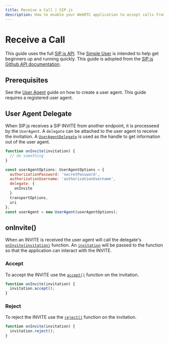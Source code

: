 ```yaml
---
title: Receive a Call | SIP.js
description: How to enable your WebRTC application to accept calls from peers and third parties by registering a SIP user agent.
---
```


# Receive a Call

This guide uses the full [SIP.js API](https://github.com/onsip/SIP.js/blob/master/docs/api/sip.js.md). The [Simple User](./simple) is intended to help get beginners up and running quickly. This guide is adopted from the [SIP.js Github API documentation](https://github.com/onsip/SIP.js/blob/master/docs/api.md).

## Prerequisites

See the [User Agent](./user-agent) guide on how to create a user agent. This guide requires a registered user agent.

## User Agent Delegate

When SIP.js receives a SIP INVITE from another endpoint, it is processeed by the `UserAgent`. A `delegate` can be attached to the user agent to receive the invitation. A [`UserAgentDelegate`](https://github.com/onsip/SIP.js/blob/master/docs/api/sip.js.useragentdelegate.md) is used as the handle to get information out of the user agent.

~~~javascript
function onInvite(invitation) {
  // do something
}

const userAgentOptions: UserAgentOptions = {
  authorizationPassword: 'secretPassword',
  authorizationUsername: 'authorizationUsername',
  delegate: {
    onInvite
  }
  transportOptions,
  uri
};
const userAgent = new UserAgent(userAgentOptions);
~~~

## onInvite()

When an INVITE is received the user agent will call the delegate's [`onInvite(invitation)`](https://github.com/onsip/SIP.js/blob/master/docs/api/sip.js.useragentdelegate.oninvite.md) function. An [`invitation`](https://github.com/onsip/SIP.js/blob/master/docs/api/sip.js.invitation.md) will be passed to the function so that the application can interact with the INVITE.

### Accept

To accept the INVITE use the [`accept()`](https://github.com/onsip/SIP.js/blob/master/docs/api/sip.js.invitation.accept.md) function on the invitation.

~~~javascript
function onInvite(invitation) {
  invitation.accept();
}
~~~

### Reject

To reject the INVITE use the [`reject()`](https://github.com/onsip/SIP.js/blob/master/docs/api/sip.js.invitation.reject.md) function on the invitation.

~~~javascript
function onInvite(invitation) {
  invitation.reject();
}
~~~
